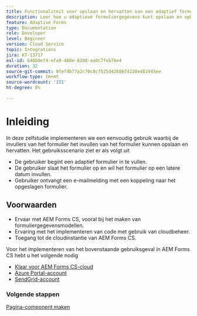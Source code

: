 ```yaml
---
title: Functionaliteit voor opslaan en hervatten van een adaptief formulier implementeren
description: Leer hoe u adaptieve formuliergegevens kunt opslaan en ophalen van Azure-opslagaccount.
feature: Adaptive Forms
type: Documentation
role: Developer
level: Beginner
version: Cloud Service
topic: Integrations
jira: KT-13717
exl-id: b40b0ef4-efa9-400e-82d8-aa0c7feb7be4
duration: 32
source-git-commit: 9fef4b77a2c70c8cf525d42686f4120e481945ee
workflow-type: tm+mt
source-wordcount: '151'
ht-degree: 0%

---
```


# Inleiding

In deze zelfstudie implementeren we een eenvoudig gebruik waarbij de invullers van het formulier het invullen van het formulier kunnen opslaan en hervatten. Het gebruiksscenario ziet er als volgt uit

* De gebruiker begint een adaptief formulier in te vullen.
* De gebruiker slaat het formulier op en wil het formulier op een latere datum invullen.
* Gebruiker ontvangt een e-mailmelding met een koppeling naar het opgeslagen formulier.

## Voorwaarden

* Ervaar met AEM Forms CS, vooral bij het maken van formuliergegevensmodellen.
* Ervaring met het implementeren van code met gebruik van cloudbeheer.
* Toegang tot de cloudinstantie van AEM Forms CS.

Voor het implementeren van het bovenstaande gebruiksgeval in AEM Forms CS hebt u het volgende nodig

* [Klaar voor AEM Forms CS-cloud](https://experienceleague.adobe.com/docs/experience-manager-learn/cloud-service/forms/developing-for-cloud-service/intellij-and-aem-sync.html?lang=en#set-up-aem-author-instance)
* [Azure Portal-account](https://portal.azure.com/)
* [SendGrid-account](https://sendgrid.com/)

### Volgende stappen

[Pagina-component maken](./page-component.md)
